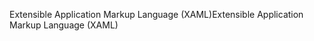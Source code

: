 <span data-ttu-id="b7319-101">Extensible Application Markup Language (XAML)</span><span class="sxs-lookup"><span data-stu-id="b7319-101">Extensible Application Markup Language (XAML)</span></span>